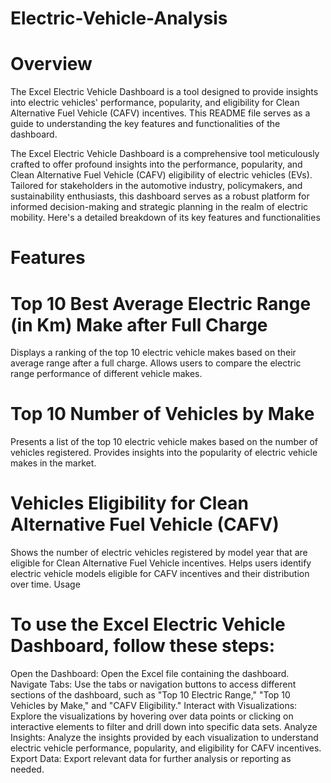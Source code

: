 # Electric-Vehicle-Analysis

# Overview
The Excel Electric Vehicle Dashboard is a tool designed to provide insights into electric vehicles' performance, popularity, and eligibility for Clean Alternative Fuel Vehicle (CAFV) incentives. This README file serves as a guide to understanding the key features and functionalities of the dashboard.

The Excel Electric Vehicle Dashboard is a comprehensive tool meticulously crafted to offer profound insights into the performance, popularity, and Clean Alternative Fuel Vehicle (CAFV) eligibility of electric vehicles (EVs). Tailored for stakeholders in the automotive industry, policymakers, and sustainability enthusiasts, this dashboard serves as a robust platform for informed decision-making and strategic planning in the realm of electric mobility. Here's a detailed breakdown of its key features and functionalities

# Features
# Top 10 Best Average Electric Range (in Km) Make after Full Charge

Displays a ranking of the top 10 electric vehicle makes based on their average range after a full charge.
Allows users to compare the electric range performance of different vehicle makes.

# Top 10 Number of Vehicles by Make
Presents a list of the top 10 electric vehicle makes based on the number of vehicles registered.
Provides insights into the popularity of electric vehicle makes in the market.

# Vehicles Eligibility for Clean Alternative Fuel Vehicle (CAFV)

Shows the number of electric vehicles registered by model year that are eligible for Clean Alternative Fuel Vehicle incentives.
Helps users identify electric vehicle models eligible for CAFV incentives and their distribution over time.
Usage

# To use the Excel Electric Vehicle Dashboard, follow these steps:

Open the Dashboard: Open the Excel file containing the dashboard.
Navigate Tabs: Use the tabs or navigation buttons to access different sections of the dashboard, such as "Top 10 Electric Range," "Top 10 Vehicles by Make," and "CAFV Eligibility."
Interact with Visualizations: Explore the visualizations by hovering over data points or clicking on interactive elements to filter and drill down into specific data sets.
Analyze Insights: Analyze the insights provided by each visualization to understand electric vehicle performance, popularity, and eligibility for CAFV incentives.
Export Data: Export relevant data for further analysis or reporting as needed.
